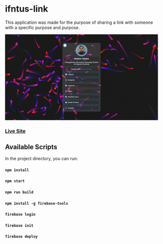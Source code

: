 # ifntus-link

This application was made for the purpose of sharing a link with someone with a specific purpose and purpose.

![Preview](/public/preview.png)

### [Live Site](https://ifntuscpt-links.web.app/)

## Available Scripts

In the project directory, you can run:

#### `npm install`

#### `npm start`

#### `npm run build`

#### `npm install -g firebase-tools`

#### `firebase login`

#### `firebase init`

#### `firebase deploy`

